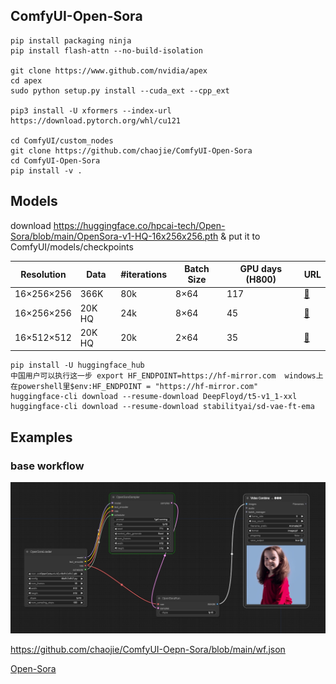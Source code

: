 ## ComfyUI-Open-Sora

```
pip install packaging ninja
pip install flash-attn --no-build-isolation

git clone https://www.github.com/nvidia/apex
cd apex
sudo python setup.py install --cuda_ext --cpp_ext

pip3 install -U xformers --index-url https://download.pytorch.org/whl/cu121

cd ComfyUI/custom_nodes
git clone https://github.com/chaojie/ComfyUI-Open-Sora
cd ComfyUI-Open-Sora
pip install -v .
```

## Models

download https://huggingface.co/hpcai-tech/Open-Sora/blob/main/OpenSora-v1-HQ-16x256x256.pth & put it to ComfyUI/models/checkpoints

| Resolution  | Data   | #iterations | Batch Size | GPU days (H800) | URL                                                                                           |
| ---------- | ------ | ----------- | ---------- | --------------- | --------------------------------------------------------------------------------------------- |
| 16×256×256 | 366K   | 80k         | 8×64       | 117             | [:link:](https://huggingface.co/hpcai-tech/Open-Sora/blob/main/OpenSora-v1-16x256x256.pth)    |
| 16×256×256 | 20K HQ | 24k         | 8×64       | 45              | [:link:](https://huggingface.co/hpcai-tech/Open-Sora/blob/main/OpenSora-v1-HQ-16x256x256.pth) |
| 16×512×512 | 20K HQ | 20k         | 2×64       | 35              | [:link:](https://huggingface.co/hpcai-tech/Open-Sora/blob/main/OpenSora-v1-HQ-16x512x512.pth) |


```
pip install -U huggingface_hub
中国用户可以执行这一步 export HF_ENDPOINT=https://hf-mirror.com  windows上在powershell里$env:HF_ENDPOINT = "https://hf-mirror.com"
huggingface-cli download --resume-download DeepFloyd/t5-v1_1-xxl
huggingface-cli download --resume-download stabilityai/sd-vae-ft-ema
```

## Examples

### base workflow

<img src="wf.png" raw=true>

https://github.com/chaojie/ComfyUI-Oepn-Sora/blob/main/wf.json

[Open-Sora](https://github.com/hpcaitech/Open-Sora)
